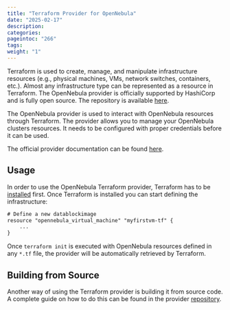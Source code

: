 ```yaml
---
title: "Terraform Provider for OpenNebula"
date: "2025-02-17"
description:
categories:
pageintoc: "266"
tags:
weight: "1"
---
```


<a id="terraform"></a>

<!--# Terraform OpenNebula Provider -->

Terraform is used to create, manage, and manipulate infrastructure resources (e.g., physical machines, VMs, network switches, containers, etc.). Almost any infrastructure type can be represented as a resource in Terraform. The OpenNebula provider is officially supported by HashiCorp and is fully open source. The repository is available [here](https://github.com/OpenNebula/terraform-provider-opennebula).

The OpenNebula provider is used to interact with OpenNebula resources through Terraform. The provider allows you to manage your OpenNebula clusters resources. It needs to be configured with proper credentials before it can be used.

The official provider documentation can be found [here](https://www.terraform.io/docs/providers/opennebula/index.html).

## Usage

In order to use the OpenNebula Terraform provider, Terraform has to be [installed](https://learn.hashicorp.com/terraform/getting-started/install.html) first. Once Terraform is installed you can start defining the infrastructure:

```default
# Define a new datablockimage
resource "opennebula_virtual_machine" "myfirstvm-tf" {
    ...
}
```

Once `terraform init` is executed with OpenNebula resources defined in any `*.tf` file, the provider will be automatically retrieved by Terraform.

## Building from Source

Another way of using the Terraform provider is building it from source code. A complete guide on how to do this can be found in the provider [repository](https://github.com/OpenNebula/terraform-provider-opennebula#from-source).
